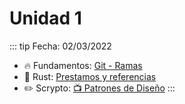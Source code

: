 # Unidad 1
::: tip Fecha: 02/03/2022
- 🔥 Fundamentos: [Git - Ramas](/fundamentos/git/unidad4.md)
- 🔧 Rust: [Prestamos y referencias](/rust/referencia.md)
- ✏️ Scrypto: [📺 Patrones de Diseño](https://youtu.be/qlSsRoZ5zLc)
:::


